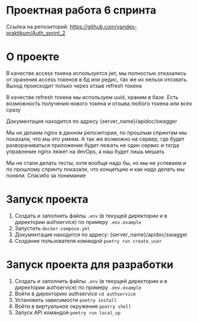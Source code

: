 # Проектная работа 6 спринта
Ссылка на репозиторий:
https://github.com/yandex-praktikum/Auth_sprint_2

# О проекте

В качестве access токена используется jwt, мы полностью отказались от хранения access токенов в бд или редис, так же их нельзя отозвать. Выход происходит только через отзыв refresh токена

В качестве refresh токена мы используем uuid, храним в базе. Есть возможность получения нового токена и отзыва любого токена или всех сразу

Документация находится по адресу {server_name}/apidoc/swagger

Мы не делаем nginx в данном репозитории, по прошлым спринтам мы показали, что мы это умеем. А так же возможно на сервер, где будет разворачиваться приложение будет лежать не один сервис и тогда управление nginx ляжет на devOps, а наш будет лишь мешать

Мы не стали делать тесты, хотя вообще надо бы, но мы не успеваем и по прошлому спринту показали, что концепцию и как надо делать мы поняли. Спасибо за понимание

# Запуск проекта
1. Создать и заполнить файлы `.env` (в текущей директории и в директории authservice) по примеру `.env.example`
2. Запустить `docker-compose.yml`
3. Документация находится по адресу: {server_name}/apidoc/swagger
4. Создание пользователя командой `poetry run create_user`

# Запуск проекта для разработки
1. Создать и заполнить файлы `.env` (в текущей директории и в директории authservice) по примеру `.env.example`
2. Войти в директорию authservice `cd authservice`
3. Установить зависимости `poetry install`
4. Войти в виртуальное окружение `poetry shell`
5. Запуск API командой `poetry run local_up`